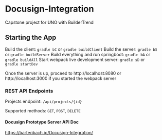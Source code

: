 # Docusign-Integration
Capstone project for UNO with BuilderTrend

## Starting the App
Build the client: `gradle bC` or `gradle buildClient`
Build the server: `gradle bS` or `gradle buildServer`
Build everything and run springboot: `gradle bA` or `gradle buildAll`
Start webpack live development server: `gradle sD` or `gradle startDev`

Once the server is up, proceed to http://localhost:8080 or http://localhost:3000 if you started the webpack server

### REST API Endpoints
Projects endpoint:
`/api/projects/{id}`

Supported methods: `GET`, `POST`, `DELETE`

#### Docusign Prototype Server API Doc
https://bartenbach.io/Docusign-Integration/
